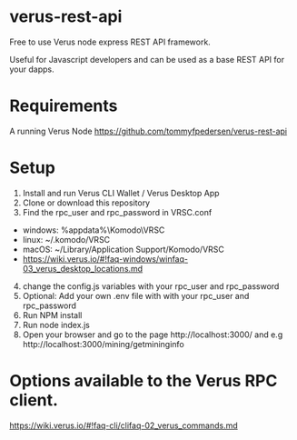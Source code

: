 # verus-rest-api
Free to use Verus node express REST API framework. 

Useful for Javascript developers and can be used as a base REST API for your dapps.

# Requirements 
A running Verus Node
https://github.com/tommyfpedersen/verus-rest-api

# Setup 
1. Install and run Verus CLI Wallet / Verus Desktop App
2. Clone or download this repository
3. Find the rpc_user and rpc_password in VRSC.conf

  - windows: %appdata%\Komodo\VRSC 
  - linux: ~/.komodo/VRSC
  - macOS: ~/Library/Application Support/Komodo/VRSC
  - https://wiki.verus.io/#!faq-windows/winfaq-03_verus_desktop_locations.md

4. change the config.js variables with your rpc_user and rpc_password
5. Optional: Add your own .env file with with your rpc_user and rpc_password
6. Run NPM install
7. Run node index.js
8. Open your browser and go to the page http://localhost:3000/ and e.g http://localhost:3000/mining/getmininginfo

# Options available to the Verus RPC client.
https://wiki.verus.io/#!faq-cli/clifaq-02_verus_commands.md